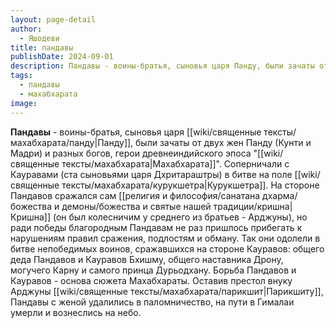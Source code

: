```yaml
---
layout: page-detail
author:
  - Яшодеви
title: пандавы
publishDate: 2024-09-01
description: Пандавы - воины-братья, сыновья царя Панду, были зачаты от двух жен Панду (Кунти и Мадри) и разных богов, герои древнеиндийского эпоса Махабхарата.
tags:
  - пандавы
  - махабхарата
image:
---
```

**Пандавы** - воины-братья, сыновья царя [[wiki/священные тексты/махабхарата/панду|Панду]], были зачаты от двух жен Панду (Кунти и Мадри) и разных богов, герои древнеиндийского эпоса "[[wiki/священные тексты/махабхарата|Махабхарата]]". Соперничали с Кауравами (ста сыновьями царя Дхритараштры) в битве на поле [[wiki/священные тексты/махабхарата/курукшетра|Курукшетра]]. На стороне Пандавов сражался сам [[религия и философия/санатана дхарма/божества и демоны/божества и святые нашей традиции/кришна|Кришна]] (он был колесничим у среднего из братьев - Арджуны), но ради победы благородным Пандавам не раз пришлось прибегать к нарушениям правил сражения, подлостям и обману. Так они одолели в битве непобедимых воинов, сражавшихся на стороне Кауравов: общего деда Пандавов и Кауравов Бхишму, общего наставника Дрону, могучего Карну и самого принца Дурьодхану. Борьба Пандавов и Кауравов - основа сюжета Махабхараты. Оставив престол внуку Арджуны [[wiki/священные тексты/махабхарата/парикшит|Парикшиту]], Пандавы с женой удалились в паломничество, на пути в Гималаи умерли и вознеслись на небо.

